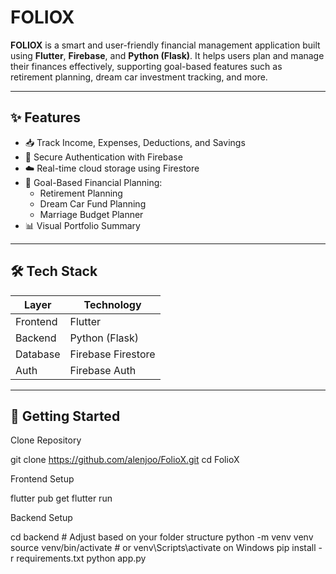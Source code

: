 # FOLIOX

**FOLIOX** is a smart and user-friendly financial management application built using **Flutter**, **Firebase**, and **Python (Flask)**. It helps users plan and manage their finances effectively, supporting goal-based features such as retirement planning, dream car investment tracking, and more.

---

## ✨ Features

- 📥 Track Income, Expenses, Deductions, and Savings
- 🔐 Secure Authentication with Firebase
- ☁️ Real-time cloud storage using Firestore
- 🎯 Goal-Based Financial Planning:
  - Retirement Planning
  - Dream Car Fund Planning
  - Marriage Budget Planner
- 📊 Visual Portfolio Summary

---

## 🛠️ Tech Stack

| Layer         | Technology          |
|---------------|----------------------|
| Frontend      | Flutter              |
| Backend       | Python (Flask)       |
| Database      | Firebase Firestore   |
| Auth          | Firebase Auth        |         

---

## 🚀 Getting Started


Clone Repository

git clone https://github.com/alenjoo/FolioX.git
cd FolioX

Frontend Setup

flutter pub get
flutter run



Backend Setup

cd backend  # Adjust based on your folder structure
python -m venv venv
source venv/bin/activate   # or venv\Scripts\activate on Windows
pip install -r requirements.txt
python app.py




